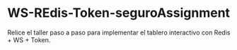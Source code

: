 # WS-REdis-Token-seguroAssignment
Relice el taller paso a paso para implementar el tablero interactivo con Redis + WS + Token.
